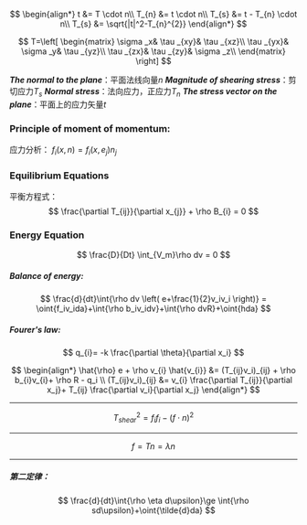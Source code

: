 $$
\begin{align*}
t &=   T \cdot n\\
T_{n} &= t \cdot n\\
T_{s} &= t - T_{n} \cdot n\\
T_{s} &= \sqrt{|t|^2-T_{n}^{2}}
\end{align*}
$$

$$
T=\left[ \begin{matrix}
	\sigma _x&		\tau _{xy}&		\tau _{xz}\\
	\tau _{yx}&		\sigma _y&		\tau _{yz}\\
	\tau _{zx}&		\tau _{zy}&		\sigma _z\\
\end{matrix} \right] 
$$

***The normal to the plane***：平面法线向量$n$
***Magnitude of shearing stress***：剪切应力$T_{s}$
***Normal stress***：法向应力，正应力$T_{n}$
***The stress vector on the plane***：平面上的应力矢量$t$

### Principle of moment of momentum:

应力分析：
$f_i(x,n) = f_i(x,e_j)n_j$

### Equilibrium Equations
平衡方程式：
$$
\frac{\partial T_{ij}}{\partial x_{j}} + \rho B_{i} = 0
$$


### Energy Equation


$$
\frac{D}{Dt} \int_{V_m}\rho dv = 0
$$




##### Balance of energy:
$$
\frac{d}{dt}\int{\rho dv \left( e+\frac{1}{2}v_iv_i \right)} =
\oint{f_iv_ida}+\int{\rho b_iv_idv}+\int{\rho dvR}+\oint{hda}
$$

##### Fourer's law:
$$
q_{i}= -k \frac{\partial \theta}{\partial x_i}
$$

$$
\begin{align*}
\hat{\rho} e + \rho v_{i} \hat{v_{i}} &= (T_{ij}v_i)_{ij} + \rho b_{i}v_{i}+ \rho R - q_i \\
(T_{ij}v_i)_{ij} &= v_{i} \frac{\partial T_{ij}}{\partial x_j}+ T_{ij} \frac{\partial v_i}{\partial x_j}
\end{align*}
$$


---

$$
T_{shear}^2=f_{i}f_{i}-(f \cdot n)^2
$$

---

$$
f=Tn=\lambda n
$$

---

##### 第二定律：
$$
\frac{d}{dt}\int{\rho \eta d\upsilon}\ge \int{\rho sd\upsilon}+\oint{\tilde{d}da}
$$



